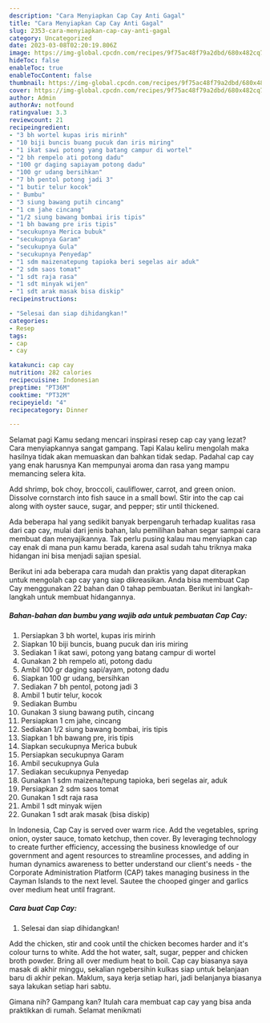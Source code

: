 ```yaml
---
description: "Cara Menyiapkan Cap Cay Anti Gagal"
title: "Cara Menyiapkan Cap Cay Anti Gagal"
slug: 2353-cara-menyiapkan-cap-cay-anti-gagal
category: Uncategorized
date: 2023-03-08T02:20:19.806Z
image: https://img-global.cpcdn.com/recipes/9f75ac48f79a2dbd/680x482cq70/cap-cay-foto-resep-utama.jpg
hideToc: false
enableToc: true
enableTocContent: false
thumbnail: https://img-global.cpcdn.com/recipes/9f75ac48f79a2dbd/680x482cq70/cap-cay-foto-resep-utama.jpg
cover: https://img-global.cpcdn.com/recipes/9f75ac48f79a2dbd/680x482cq70/cap-cay-foto-resep-utama.jpg
author: Admin
authorAv: notfound
ratingvalue: 3.3
reviewcount: 21
recipeingredient:
- "3 bh wortel kupas iris mirinh"
- "10 biji buncis buang pucuk dan iris miring"
- "1 ikat sawi potong yang batang campur di wortel"
- "2 bh rempelo ati potong dadu"
- "100 gr daging sapiayam potong dadu"
- "100 gr udang bersihkan"
- "7 bh pentol potong jadi 3"
- "1 butir telur kocok"
- " Bumbu"
- "3 siung bawang putih cincang"
- "1 cm jahe cincang"
- "1/2 siung bawang bombai iris tipis"
- "1 bh bawang pre iris tipis"
- "secukupnya Merica bubuk"
- "secukupnya Garam"
- "secukupnya Gula"
- "secukupnya Penyedap"
- "1 sdm maizenatepung tapioka beri segelas air aduk"
- "2 sdm saos tomat"
- "1 sdt raja rasa"
- "1 sdt minyak wijen"
- "1 sdt arak masak bisa diskip"
recipeinstructions:

- "Selesai dan siap dihidangkan!"
categories:
- Resep
tags:
- cap
- cay

katakunci: cap cay 
nutrition: 282 calories
recipecuisine: Indonesian
preptime: "PT36M"
cooktime: "PT32M"
recipeyield: "4"
recipecategory: Dinner

---
```



Selamat pagi Kamu sedang mencari inspirasi resep cap cay yang lezat? Cara menyiapkannya sangat gampang. Tapi Kalau keliru mengolah maka hasilnya tidak akan memuaskan dan bahkan tidak sedap. Padahal cap cay yang enak harusnya Kan mempunyai aroma dan rasa yang mampu memancing selera kita.


Add shrimp, bok choy, broccoli, cauliflower, carrot, and green onion. Dissolve cornstarch into fish sauce in a small bowl. Stir into the cap cai along with oyster sauce, sugar, and pepper; stir until thickened.

Ada beberapa hal yang sedikit banyak berpengaruh terhadap kualitas rasa dari cap cay, mulai dari jenis bahan, lalu pemilihan bahan segar sampai cara membuat dan menyajikannya. Tak perlu pusing kalau mau menyiapkan cap cay enak di mana pun kamu berada, karena asal sudah tahu triknya maka hidangan ini bisa menjadi sajian spesial.


Berikut ini ada beberapa cara mudah dan praktis yang dapat diterapkan untuk mengolah cap cay yang siap dikreasikan. Anda bisa membuat Cap Cay menggunakan 22 bahan dan 0 tahap pembuatan. Berikut ini langkah-langkah untuk membuat hidangannya.

<!--inarticleads1-->

##### Bahan-bahan dan bumbu yang wajib ada untuk pembuatan Cap Cay:

1. Persiapkan 3 bh wortel, kupas iris mirinh
1. Siapkan 10 biji buncis, buang pucuk dan iris miring
1. Sediakan 1 ikat sawi, potong yang batang campur di wortel
1. Gunakan 2 bh rempelo ati, potong dadu
1. Ambil 100 gr daging sapi/ayam, potong dadu
1. Siapkan 100 gr udang, bersihkan
1. Sediakan 7 bh pentol, potong jadi 3
1. Ambil 1 butir telur, kocok
1. Sediakan  Bumbu
1. Gunakan 3 siung bawang putih, cincang
1. Persiapkan 1 cm jahe, cincang
1. Sediakan 1/2 siung bawang bombai, iris tipis
1. Siapkan 1 bh bawang pre, iris tipis
1. Siapkan secukupnya Merica bubuk
1. Persiapkan secukupnya Garam
1. Ambil secukupnya Gula
1. Sediakan secukupnya Penyedap
1. Gunakan 1 sdm maizena/tepung tapioka, beri segelas air, aduk
1. Persiapkan 2 sdm saos tomat
1. Gunakan 1 sdt raja rasa
1. Ambil 1 sdt minyak wijen
1. Gunakan 1 sdt arak masak (bisa diskip)


In Indonesia, Cap Cay is served over warm rice. Add the vegetables, spring onion, oyster sauce, tomato ketchup, then cover. By leveraging technology to create further efficiency, accessing the business knowledge of our government and agent resources to streamline processes, and adding in human dynamics awareness to better understand our client&#39;s needs - the Corporate Administration Platform (CAP) takes managing business in the Cayman Islands to the next level. Sautee the chooped ginger and garlics over medium heat until fragrant. 

<!--inarticleads2-->

##### Cara buat Cap Cay:


1. Selesai dan siap dihidangkan!

Add the chicken, stir and cook until the chicken becomes harder and it&#39;s colour turns to white. Add the hot water, salt, sugar, pepper and chicken broth powder. Bring all over medium heat to boil. Cap cay biasanya saya masak di akhir minggu, sekalian ngebersihin kulkas siap untuk belanjaan baru di akhir pekan. Maklum, saya kerja setiap hari, jadi belanjanya biasanya saya lakukan setiap hari sabtu. 

Gimana nih? Gampang kan? Itulah cara membuat cap cay yang bisa anda praktikkan di rumah. Selamat menikmati
